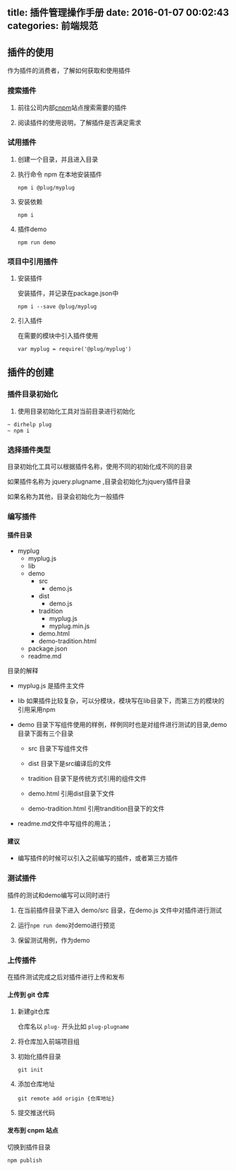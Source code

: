 title: 插件管理操作手册
date: 2016-01-07 00:02:43
categories: 前端规范
---


## 插件的使用

作为插件的消费者，了解如何获取和使用插件

### 搜索插件

1. 前往公司内部[cnpm](http://120.27.162.81:7002)站点搜索需要的插件

2. 阅读插件的使用说明，了解插件是否满足需求

### 试用插件

1. 创建一个目录，并且进入目录

2. 执行命令 npm 在本地安装插件

    ```
    npm i @plug/myplug
    ```

3. 安装依赖

    ```
    npm i    
    ```

4. 插件demo

    ```
    npm run demo
    ```

### 项目中引用插件

1. 安装插件

    安装插件，并记录在package.json中

    ```
    npm i --save @plug/myplug
    ```

2. 引入插件

    在需要的模块中引入插件使用

    ```
    var myplug = require('@plug/myplug')
    ```

## 插件的创建

### 插件目录初始化
    
1. 使用目录初始化工具对当前目录进行初始化

```
~ dirhelp plug
~ npm i
```

### 选择插件类型

目录初始化工具可以根据插件名称，使用不同的初始化成不同的目录

如果插件名称为 jquery.plugname ,目录会初始化为jquery插件目录

如果名称为其他，目录会初始化为一般插件

### 编写插件

#### 插件目录

- myplug
    + myplug.js
    + lib
    + demo
        * src
            - demo.js
        * dist
            - demo.js
        * tradition
            - myplug.js
            - myplug.min.js
        * demo.html
        * demo-tradition.html
    + package.json
    + readme.md

目录的解释

- myplug.js 是插件主文件

- lib 如果插件比较复杂，可以分模块，模块写在lib目录下，而第三方的模块的引用采用npm

- demo 目录下写组件使用的样例，样例同时也是对组件进行测试的目录,demo 目录下面有三个目录

    - src 目录下写组件文件

    - dist 目录下是src编译后的文件

    - tradition 目录下是传统方式引用的组件文件

    - demo.html 引用dist目录下文件

    - demo-tradition.html 引用trandition目录下的文件

- readme.md文件中写组件的用法；

#### 建议

- 编写插件的时候可以引入之前编写的插件，或者第三方插件

### 测试插件

插件的测试和demo编写可以同时进行

1. 在当前插件目录下进入 demo/src 目录，在demo.js 文件中对插件进行测试

2. 运行``npm run demo``对demo进行预览

3. 保留测试用例，作为demo

### 上传插件

在插件测试完成之后对插件进行上传和发布

#### 上传到 git 仓库

1. 新建git仓库
    
    仓库名以 ``plug-`` 开头比如 ``plug-plugname``

2. 将仓库加入前端项目组
3. 初始化插件目录
    
    ```
    git init
    ```

4. 添加仓库地址

    ```
    git remote add origin {仓库地址}
    ```

5. 提交推送代码

#### 发布到 cnpm 站点

切换到插件目录

```
npm publish
```
